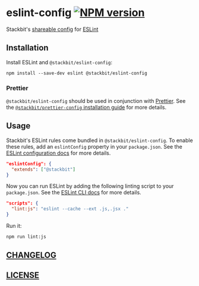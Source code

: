 # eslint-config [![NPM version](https://img.shields.io/npm/v/@stackbit/eslint-config.svg)](https://www.npmjs.com/package/@stackbit/eslint-config)

Stackbit's [shareable config](https://eslint.org/docs/developer-guide/shareable-configs) for [ESLint](https://eslint.org/)

## Installation

Install ESLint and `@stackbit/eslint-config`:

```
npm install --save-dev eslint @stackbit/eslint-config
```

### Prettier

`@stackbit/eslint-config` should be used in conjunction with [Prettier](https://prettier.io/). See the [`@stackbit/prettier-config` installation guide](https://github.com/stackbithq/prettier-config#installation) for more details.

## Usage
Stackbit's ESLint rules come bundled in `@stackbit/eslint-config`. To enable these rules, add an `eslintConfig` property in your `package.json`. See the [ESLint configuration docs](https://eslint.org/docs/user-guide/configuring) for more details.

```json
"eslintConfig": {
  "extends": ["@stackbit"]
}
```

Now you can run ESLint by adding the following linting script to your `package.json`. See the [ESLint CLI docs](https://eslint.org/docs/user-guide/command-line-interface) for more details.

```json
"scripts": {
  "lint:js": "eslint --cache --ext .js,.jsx ."
}
```

Run it:

```
npm run lint:js
```

## [CHANGELOG](CHANGELOG.md)

## [LICENSE](LICENSE)
